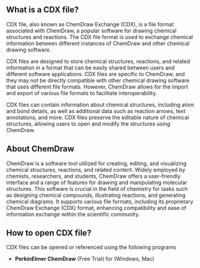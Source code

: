 ## What is a CDX file?

CDX file, also known as ChemDraw Exchange (CDX), is a file format associated with ChemDraw, a popular software for drawing chemical structures and reactions. The CDX file format is used to exchange chemical information between different instances of ChemDraw and other chemical drawing software.

CDX files are designed to store chemical structures, reactions, and related information in a format that can be easily shared between users and different software applications. CDX files are specific to ChemDraw, and they may not be directly compatible with other chemical drawing software that uses different file formats. However, ChemDraw allows for the import and export of various file formats to facilitate interoperability.

CDX files can contain information about chemical structures, including atom and bond details, as well as additional data such as reaction arrows, text annotations, and more. CDX files preserve the editable nature of chemical structures, allowing users to open and modify the structures using ChemDraw.

## About ChemDraw

ChemDraw is a software tool utilized for creating, editing, and visualizing chemical structures, reactions, and related content. Widely employed by chemists, researchers, and students, ChemDraw offers a user-friendly interface and a range of features for drawing and manipulating molecular structures. This software is crucial in the field of chemistry for tasks such as designing chemical compounds, illustrating reactions, and generating chemical diagrams. It supports various file formats, including its proprietary ChemDraw Exchange (CDX) format, enhancing compatibility and ease of information exchange within the scientific community.

## How to open CDX file?

CDX files can be opened or referenced using the following programs

- **PerkinElmer ChemDraw** (Free Trial) for (Windows, Mac)




